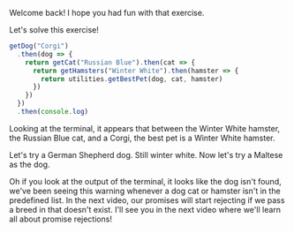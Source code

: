 Welcome back! I hope you had fun with that exercise.

Let's solve this exercise!

```js
getDog("Corgi")
  .then(dog => {
    return getCat("Russian Blue").then(cat => {
      return getHamsters("Winter White").then(hamster => {
        return utilities.getBestPet(dog, cat, hamster)
      })
    })
  })
  .then(console.log)
```

Looking at the terminal, it appears that
between the Winter White hamster, the Russian Blue cat, and a Corgi, the best pet is a Winter White hamster.

Let's try a German Shepherd dog.
Still winter white.
Now let's try a Maltese as the dog.

Oh if you look at the output of the terminal, it looks like the dog isn't found,
we've been seeing this warning whenever a dog cat or hamster isn't in the predefined list.
In the next video, our promises will start rejecting if we pass a breed in that doesn't exist.
I'll see you in the next video where we'll learn all about promise rejections!
